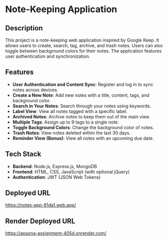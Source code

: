 
# Note-Keeping Application

## Description

This project is a note-keeping web application inspired by Google Keep. It allows users to create, search, tag, archive, and trash notes. Users can also toggle between background colors for their notes. The application features user authentication and synchronization.

## Features

- **User Authentication and Content Sync**: Register and log in to sync notes across devices.
- **Create a New Note**: Add new notes with a title, content, tags, and background color.
- **Search in Your Notes**: Search through your notes using keywords.
- **Label View**: View all notes tagged with a specific label.
- **Archived Notes**: Archive notes to keep them out of the main view.
- **Multiple Tags**: Assign up to 9 tags to a single note.
- **Toggle Background Colors**: Change the background color of notes.
- **Trash Notes**: View notes deleted within the last 30 days.
- **Reminder View (Bonus)**: View all notes with an upcoming due date.

## Tech Stack

- **Backend**: Node.js, Express.js, MongoDB
- **Frontend**: HTML, CSS, JavaScript (with optional jQuery)
- **Authentication**: JWT (JSON Web Tokens)

  
## Deployed URL

https://notes-app-91da1.web.app/


## Render Deployed URL


https://apsona-assignment-405d.onrender.com/



